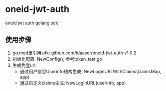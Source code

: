 # oneid-jwt-auth
oneid jwt auth golang sdk

## 使用步骤

1. go.mod里引用sdk: github.com/idaaser/oneid-jwt-auth v1.0.2
2. 初始化配置: NewConfig(), 参考token_test.go
3. 生成免登url: 
    - 通过用户信息Userinfo结构生成: NewLoginURLWithClaims(claimsMap, app)
    - 通过自定义claims生成: NewLoginURL(userinfo, app)
